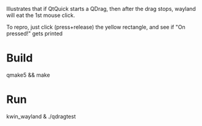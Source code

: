 
Illustrates that if QtQuick starts a QDrag, then after the drag stops, wayland will eat the 1st mouse click.

To repro, just click (press+release) the yellow rectangle, and see if "On pressed!" gets printed

# Build

qmake5 && make

# Run

kwin_wayland &
./qdragtest
